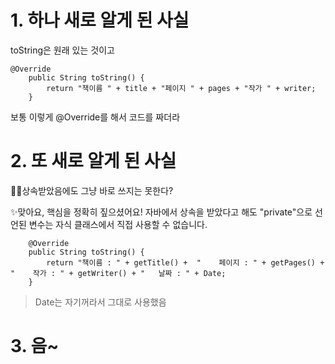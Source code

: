 # 1. 하나 새로 알게 된 사실

toString은 원래 있는 것이고 
```
@Override
	public String toString() {
		return "책이름 " + title + "페이지 " + pages + "작가 " + writer;  
	}
```
보통 이렇게 @Override를 해서 코드를 짜더라


# 2. 또 새로 알게 된 사실

🤷‍♀️상속받았음에도 그냥 바로 쓰지는 못한다?

✨맞아요, 핵심을 정확히 짚으셨어요!
자바에서 상속을 받았다고 해도 "private"으로 선언된 변수는 자식 클래스에서 직접 사용할 수 없습니다.


```
	@Override
	public String toString() {
		return "책이름 : " + getTitle() +  "    페이지 : " + getPages() + "    작가 : " + getWriter() + "   날짜 : " + Date;  
	}

```
>Date는 자기꺼라서 그대로 사용했음

# 3. 음~
